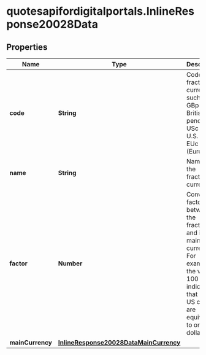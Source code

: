 # quotesapifordigitalportals.InlineResponse20028Data

## Properties

Name | Type | Description | Notes
------------ | ------------- | ------------- | -------------
**code** | **String** | Code of the fractional currency such as GBp (for British pence), USc (for U.S. cents), EUc for (Euro cent). | [optional] 
**name** | **String** | Name of the fractional currency. | [optional] 
**factor** | **Number** | Conversion factor between the fractional and its main currency. For example, the value 100 indicates that 100 US cents are equivalent to one US dollar. | [optional] 
**mainCurrency** | [**InlineResponse20028DataMainCurrency**](InlineResponse20028DataMainCurrency.md) |  | [optional] 


